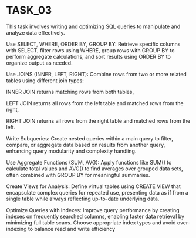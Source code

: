 # TASK_03
This task involves writing and optimizing SQL queries to manipulate and analyze data effectively.

Use SELECT, WHERE, ORDER BY, GROUP BY: Retrieve specific columns with SELECT, filter rows using WHERE, group rows with GROUP BY to perform aggregate calculations, and sort results using ORDER BY to organize output as needed.

Use JOINS (INNER, LEFT, RIGHT): Combine rows from two or more related tables using different join types:

INNER JOIN returns matching rows from both tables,

LEFT JOIN returns all rows from the left table and matched rows from the right,

RIGHT JOIN returns all rows from the right table and matched rows from the left.

Write Subqueries: Create nested queries within a main query to filter, compare, or aggregate data based on results from another query, enhancing query modularity and complexity handling.

Use Aggregate Functions (SUM, AVG): Apply functions like SUM() to calculate total values and AVG() to find averages over grouped data sets, often combined with GROUP BY for meaningful summaries.

Create Views for Analysis: Define virtual tables using CREATE VIEW that encapsulate complex queries for repeated use, presenting data as if from a single table while always reflecting up-to-date underlying data.

Optimize Queries with Indexes: Improve query performance by creating indexes on frequently searched columns, enabling faster data retrieval by minimizing full table scans. Choose appropriate index types and avoid over-indexing to balance read and write efficiency
